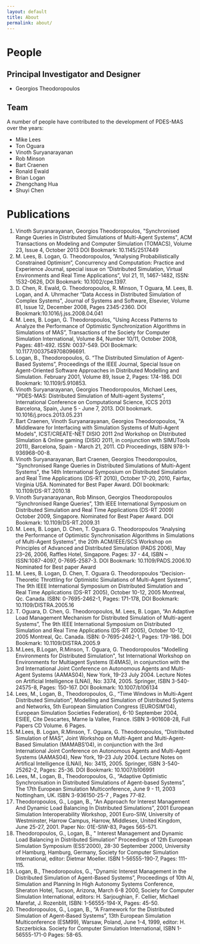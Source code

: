```yaml
---
layout: default
title: About
permalink: about/
---
```


# People

## Principal Investigator and Designer

- Georgios Theodoropoulos

## Team
A number of people have contributed to the development of PDES-MAS over the years:

- Mike Lees 
- Ton Oguara
- Vinoth Suryanarayanan
- Rob Minson
- Bart Craenen
- Ronald Ewald
- Brian Logan
- Zhengchang Hua
- Shuyi Chen


# Publications
1. Vinoth Suryanarayanan, Georgios  Theodoropoulos, "Synchronised Range Queries in Distributed Simulations of Multi-Agent Systems", ACM Transactions on Modeling and Computer Simulation (TOMACS), Volume 23, Issue 4, October 2013  DOI Bookmark: 10.1145/2517449
2. M. Lees, B. Logan, G. Theodoropoulos, “Analysing Probabilistically Constrained Optimism”, Concurrency and Computation: Practice and Experience Journal,  special issue on “Distributed  Simulation, Virtual Environments and Real Time Applications”, Vol 21, 11, 1467-1482, ISSN: 1532-0626, DOI Bookmark: 10.1002/cpe.1397. 
3. D. Chen, R.  Ewald, G. Theodoropoulos, R. Minson, T Oguara,  M. Lees, B. Logan, and A. Uhrmacher  “Data Access in  Distributed Simulation of Complex Systems”,  Journal of Systems and Software, Elsevier,  Volume 81, Issue 12, December 2008, Pages 2345-2360. DOI Bookmark:10.1016/j.jss.2008.04.041  
4.   M. Lees, B. Logan, G. Theodoropoulos, "Using Access Patterns to Analyze the Performance of Optimistic Synchronization Algorithms in Simulations of MAS”, Transactions of the Society for Computer Simulation International, Volume 84, Number 10/11, October 2008, Pages: 481-492. ISSN: 0037-549. DOI Bookmark: 10.1177/0037549708096691.  
5. Logan, B., Theodoropoulos, G. “The Distributed Simulation of Agent-Based Systems”, Proceedings of the IEEE Journal, Special Issue on Agent-Oriented Software Approaches in Distributed Modelling and Simulation. February 2001, Volume 89, Issue 2, Pages: 174-186. DOI Bookmark: 10.1109/5.910853. 
6. Vinoth Suryanarayanan, Georgios Theodoropoulos, Michael Lees, "PDES-MAS: Distributed Simulation of Multi-agent Systems", International Conference on Computational Science, ICCS 2013 Barcelona, Spain, June 5 - June 7, 2013. DOI bookmark. 10.1016/j.procs.2013.05.231
7. Bart Craenen, Vinoth Suryanarayanan, Georgios  Theodoropoulos, "A Middleware for Interfacing with Simulation Systems of Multi-Agent Models", ICST/CREATE-NET DISIO 2011 2nd Workshop on DIstributed SImulation & Online gaming (DISIO 2011, in conjunction with SIMUTools 2011), Barcelona, Spain - March 21, 2011. CD Proceedings, ISBN  978-1-936968-00-8. 
8. Vinoth Suryanarayanan, Bart Craenen, Georgios  Theodoropoulos, "Synchronised Range Queries in Distributed Simulations of Multi-Agent Systems", the 14th International Symposium on Distributed Simulation and Real Time Applications (DS-RT 2010), October 17-20, 2010, Fairfax, Virginia USA. Nominated for Best Paper Award. DOI bookmark: 10.1109/DS-RT.2010.18 
9. Vinoth Suryanarayanan, Rob Minson, Georgios Theodoropoulos “Synchronised Range Queries”, 13th IEEE International Symposium on Distributed Simulation and Real Time Applications (DS-RT 2009) October 2009, Singapore. Nominated for Best Paper Award.   DOI Bookmark: 10.1109/DS-RT.2009.31
10. M. Lees, B. Logan, D. Chen, T. Oguara G. Theodoropoulos “Analysing the Performance of Optimistic Synchronisation Algorithms in Simulations of Multi-Agent Systems”, the 20th ACM/IEEE/SCS Workshop on Principles of Advanced and Distributed Simulation (PADS 2006), May 23–26, 2006, Raffles Hotel, Singapore.  Pages: 37 - 44, ISBN ~ ISSN:1087-4097, 0-7695-2587-3. DOI Bookmark: 10.1109/PADS.2006.10  Nominated for Best paper Award
11. M. Lees, B. Logan, D. Chen, T. Oguara G. Theodoropoulos “Decision-Theoretic Throttling for Optimistic Simulations of Multi-Agent Systems”, The 9th IEEE International Symposium on Distributed Simulation and Real Time Applications (DS-RT 2005), October 10-12, 2005 Montreal, Qc. Canada.  ISBN: 0-7695-2462-1, Pages: 171-178, DOI Bookmark:  10.1109/DISTRA.2005.16  
12. T. Oguara, D. Chen, G. Theodoropoulos, M. Lees, B. Logan, “An Adaptive Load Management Mechanism for Distributed Simulation of Multi-agent Systems”, The 9th IEEE International Symposium on Distributed Simulation  and Real Time Applications (DS-RT 2005), October 10-12, 2005 Montreal, Qc. Canada.  ISBN: 0-7695-2462-1, Pages: 179-186. DOI Bookmark: 10.1109/DISTRA.2005.9
13. M.Lees, B.Logan, R.Minson, T. Oguara, G. Theodoropoulos "Modelling Environments for Distributed Simulation", 1st International Workshop on Environments for Multiagent Systems (E4MAS), in conjunction with the 3rd International Joint Conference on Autonomous Agents and Multi-Agent Systems (AAMAS04), New York, 19-23 July 2004. Lecture Notes on Artificial Intelligence (LNAI), No: 3374, 2005.  Springer, ISBN 3-540-24575-8, Pages: 150-167. DOI Bookmark: 10.1007/b106134
14. Lees, M., Logan, B., Theodoropoulos, G., “Time Windows in Multi-Agent Distributed Simulation”, Modelling and Simulation of Distributed Systems and Networks, 5th  European Simulation Congress (EUROSIM’04), European Simulation Societies Federation), 6-10 September 2004, ESIEE, Cite Descartes, Marne la Vallee, France. ISBN 3-901608-28, Full Papers CD Volume. 6 Pages. 
15. M.Lees, B. Logan, R.Minson, T. Oguara, G. Theodoropoulos, “Distributed Simulation of MAS”, Joint Workshop on Multi-Agent and Multi-Agent-Based Simulation (MAMABS’04), in conjunction with the 3rd International Joint Conference on Autonomous Agents and Multi-Agent Systems (AAMAS04), New York, 19-23 July 2004. Lecture Notes on Artifical Intelligence (LNAI), No: 3415, 2005.  Springer, ISBN 3-540-25262-2, Pages:  25-36. DOI Bookmark: 10.1007/b106991
16. Lees, M., Logan, B., Theodoropoulos, G., “Adaptive Optimistic Synchronisation in Distributed Simulations of Agent-based Systems”, The 17th European Simulation Multiconference, June 9 - 11, 2003  Nottingham, UK. ISBN 3-936150-25-7 , Pages 77-82.
17. Theodoropoulos, G., Logan, B., "An Approach for Interest Management And Dynamic Load Balancing In Distributed Simulations”, 2001 European Simulation Interoperability Workshop, 2001 Euro-SIW, University of Westminster, Harrow Campus, Harrow, Middlesex, United Kingdom, June 25-27, 2001. Paper No: 01E-SIW-83,  Pages 565-571.
18. Theodoropoulos, G., Logan, B., " Interest Management and Dynamic Load Balancing in Distributed Simulation” Proceedings of 12th European Simulation Symposium (ESS’2000),  28-30 September 2000,  University of Hamburg, Hamburg, Germany, Society for Computer Simulation International, editor: Dietmar Moeller.  ISBN 1-56555-190-7, Pages: 111-115.
19. Logan, B., Theodoropoulos, G., "Dynamic Interest Management in the Distributed Simulation of Agent-Based Systems”, Proceedings of 10th AI, Simulation and Planning In High Autonomy Systems Conference, Sheraton Hotel, Tucson, Arizona, March 6-8 2000, Society for Computer Simulation International, editors: H. Sarjoughian, F. Cellier, Michael Marefat, J. Rozenblit,  ISBN: 1-56555-194-X, Pages: 45-50. 
20. Theodoropoulos, G., Logan, B., “A Framework for the Distributed Simulation of Agent-Based Systems”, 13th European Simulation Multiconference (ESM99), Warsaw, Poland, June 1-4, 1999, editor: H. Szczerbicka. Society for Computer Simulation International, ISBN 1-56555-171-0 Pages: 58-65.
